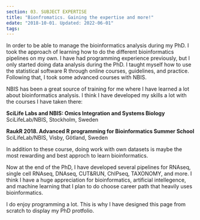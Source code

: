 ```yaml
---
section: 03. SUBJECT EXPERTISE
title: "Bionfromatics. Gaining the expertise and more!"
edate: "2018-10-01. Updated: 2022-06-01"
tags:
---
```


In order to be able to manage the bioinformatics analysis during my PhD. I took the approach of learning how to do the different bioinformatics pipelines on my own. I have had programming experience previously, but I only started doing data analysis during the PhD. I taught myself how to use the statistical software R through online courses, guidelines, and practice. Following that, I took some advanced courses with NBIS.

NBIS has been a great source of training for me where I have learned a lot about bioinformatics analysis. I think I have developed my skills a lot with the courses I have taken there:

**SciLife Labs and NBIS: Omics Integration and Systems Biology**
SciLifeLab/NBIS, Stockholm, Sweden

**RaukR 2018. Advanced R programming for Bioinformatics Summer School**
SciLifeLab/NBIS, Visby, Götland, Sweden

In addition to these course, doing work with own datasets is maybe the most rewarding and best approch to learn bioinformatics. 

Now at the end of the PhD, I have developed several pipelines for RNAseq, single cell RNAseq, DNAseq, CUT&RUN, ChIPseq, TAXONOMY, and more. I think I have a huge appreciation for bioinformatics, artificial intellegence, and machine learning that I plan to do choose career path that heavily uses bioinformatics.

I do enjoy programming a lot. This is why I have designed this page from scratch to display my PhD protfolio.